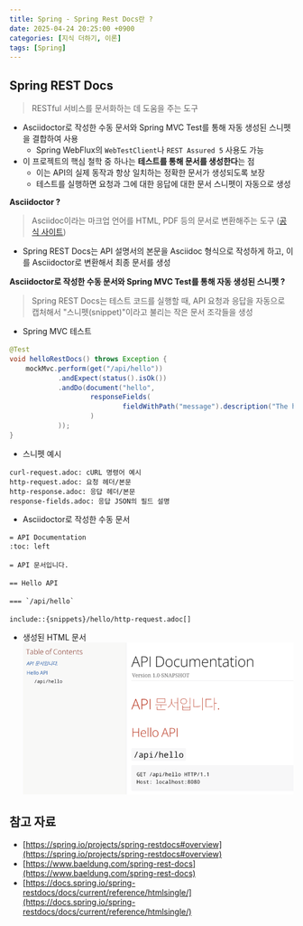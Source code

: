 ```yaml
---
title: Spring - Spring Rest Docs란 ?
date: 2025-04-24 20:25:00 +0900
categories: [지식 더하기, 이론]
tags: [Spring]
---
```


## Spring REST Docs
> RESTful 서비스를 문서화하는 데 도움을 주는 도구

- Asciidoctor로 작성한 수동 문서와 Spring MVC Test를 통해 자동 생성된 스니펫을 결합하여 사용
  - Spring WebFlux의 `WebTestClient`나 `REST Assured 5` 사용도 가능
- 이 프로젝트의 핵심 철학 중 하나는 **테스트를 통해 문서를 생성한다**는 점
  - 이는 API의 실제 동작과 항상 일치하는 정확한 문서가 생성되도록 보장
  - 테스트를 실행하면 요청과 그에 대한 응답에 대한 문서 스니펫이 자동으로 생성

**Asciidoctor ?**
> Asciidoc이라는 마크업 언어를 HTML, PDF 등의 문서로 변환해주는 도구 ([공식 사이트](https://asciidoctor.org/))

- Spring REST Docs는 API 설명서의 본문을 Asciidoc 형식으로 작성하게 하고, 이를 Asciidoctor로 변환해서 최종 문서를 생성

**Asciidoctor로 작성한 수동 문서와 Spring MVC Test를 통해 자동 생성된 스니펫 ?**
> Spring REST Docs는 테스트 코드를 실행할 때, API 요청과 응답을 자동으로 캡처해서 "스니펫(snippet)"이라고 불리는 작은 문서 조각들을 생성

- Spring MVC 테스트
```java
@Test
void helloRestDocs() throws Exception {
    mockMvc.perform(get("/api/hello"))
            .andExpect(status().isOk())
            .andDo(document("hello",
                    responseFields(
                            fieldWithPath("message").description("The hello message")
                    )
            ));
}
```

- 스니펫 예시
```
curl-request.adoc: cURL 명령어 예시
http-request.adoc: 요청 헤더/본문
http-response.adoc: 응답 헤더/본문
response-fields.adoc: 응답 JSON의 필드 설명
```

- Asciidoctor로 작성한 수동 문서

```
= API Documentation
:toc: left

= API 문서입니다.

== Hello API

=== `/api/hello`

include::{snippets}/hello/http-request.adoc[]
```

- 생성된 HTML 문서
![image](/assets/img/rest-docs-img1.png)

## 참고 자료
- [https://spring.io/projects/spring-restdocs#overview](https://spring.io/projects/spring-restdocs#overview)
- [https://www.baeldung.com/spring-rest-docs](https://www.baeldung.com/spring-rest-docs)
- [https://docs.spring.io/spring-restdocs/docs/current/reference/htmlsingle/](https://docs.spring.io/spring-restdocs/docs/current/reference/htmlsingle/)
